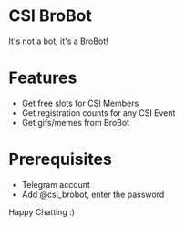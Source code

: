 # CSI BroBot

It's not a bot, it's a BroBot!

# Features

- Get free slots for CSI Members
- Get registration counts for any CSI Event
- Get gifs/memes from BroBot

# Prerequisites

- Telegram account
- Add @csi_brobot, enter the password

Happy Chatting :)
